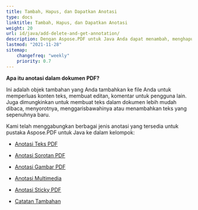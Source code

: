 ```yaml
---
title: Tambah, Hapus, dan Dapatkan Anotasi
type: docs
linktitle: Tambah, Hapus, dan Dapatkan Anotasi
weight: 20
url: id/java/add-delete-and-get-annotation/
description: Dengan Aspose.PDF untuk Java Anda dapat menambah, menghapus, dan mendapatkan anotasi dari file PDF Anda. Periksa semua daftar anotasi untuk menyelesaikan tugas Anda.
lastmod: "2021-11-28"
sitemap:
    changefreq: "weekly"
    priority: 0.7
---
```


**Apa itu anotasi dalam dokumen PDF?**

Ini adalah objek tambahan yang Anda tambahkan ke file Anda untuk memperluas konten teks, membuat editan, komentar untuk pengguna lain. Juga dimungkinkan untuk membuat teks dalam dokumen lebih mudah dibaca, menyorotnya, menggarisbawahinya atau menambahkan teks yang sepenuhnya baru.

Kami telah menggabungkan berbagai jenis anotasi yang tersedia untuk pustaka Aspose.PDF untuk Java ke dalam kelompok:

- [Anotasi Teks PDF](/pdf/java/text-annotation/)
- [Anotasi Sorotan PDF](/pdf/java/highlights-annotation/)
- [Anotasi Gambar PDF](/pdf/java/figures-annotation/)
- [Anotasi Multimedia](/pdf/java/multimedia-annotation/)

- [Anotasi Sticky PDF](/pdf/java/sticky-annotations/)
- [Catatan Tambahan](/pdf/java/extra-annotations/)